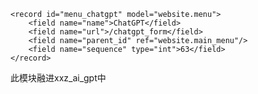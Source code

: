     <record id="menu_chatgpt" model="website.menu">
        <field name="name">ChatGPT</field>
        <field name="url">/chatgpt_form</field>
        <field name="parent_id" ref="website.main_menu"/>
        <field name="sequence" type="int">63</field>
    </record>

此模块融进xxz_ai_gpt中